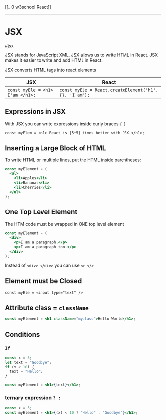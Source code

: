 [[_ 0 w3school React]]

---
# JSX
#jsx 

JSX stands for JavaScript XML.
JSX allows us to write HTML in React.
JSX makes it easier to write and add HTML in React.

JSX converts HTML tags into react elements

JSX | React
---- | ----
`const myEle = <h1> I'am </h1>;` | `const myEle = React.createElement('h1', {}, 'I am');`


##  Expressions in JSX
With JSX you can write expressions inside curly braces `{ }`
```JSX
const myElem = <h1> React is {5+5} times better with JSX </h1>;
```

## Inserting a Large Block of HTML
To write HTML on multiple lines, put the HTML inside parentheses:
```jsx
const myElement = (
  <ul>
    <li>Apples</li>
    <li>Bananas</li>
    <li>Cherries</li>
  </ul>
);
```

## One Top Level Element
The HTM code must be wrapped in ONE top level element
```jsx
const myElement = (
  <div>
    <p>I am a paragraph.</p>
    <p>I am a paragraph too.</p>
  </div>
);
```

Instead of `<div> </div>` you can use `<> </>`


## Element must be Closed
`const myEle = <input type="text" />`


## Attribute class = `className`
```jsx
const myElement = <h1 className="myclass">Hello World</h1>;
```


## Conditions
### `If`
```jsx
const x = 5;
let text = "Goodbye";
if (x < 10) {
  text = "Hello";
}

const myElement = <h1>{text}</h1>;
```

### ternary expression `? : `
```jsx
const x = 5;
const myElement = <h1>{(x) < 10 ? "Hello" : "Goodbye"}</h1>;
```





























